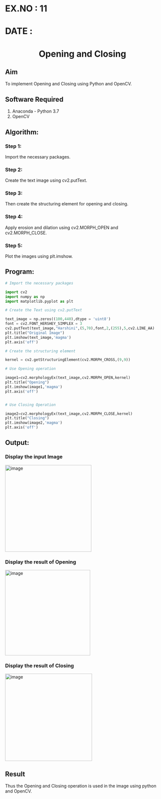 # EX.NO : 11
# DATE :

# <p align="center">Opening and Closing</p>

## Aim
To implement Opening and Closing using Python and OpenCV.

## Software Required
1. Anaconda - Python 3.7
2. OpenCV
## Algorithm:
### Step 1:
Import the necessary packages.

### Step 2:
Create the text image using cv2.putText.

### Step 3:
Then create the structuring element for opening and closing.

### Step 4:
Apply erosion and dilation using cv2.MORPH_OPEN and cv2.MORPH_CLOSE.

### Step 5:
Plot the images using plt.imshow.

## Program:

``` Python
# Import the necessary packages

import cv2
import numpy as np
import matplotlib.pyplot as plt

# Create the Text using cv2.putText

text_image = np.zeros((100,440),dtype = 'uint8')
font = cv2.FONT_HERSHEY_SIMPLEX = 3
cv2.putText(text_image,"Harshini",(5,70),font,2,(255),5,cv2.LINE_AA)
plt.title("Original Image")
plt.imshow(text_image,'magma')
plt.axis('off')

# Create the structuring element

kernel = cv2.getStructuringElement(cv2.MORPH_CROSS,(9,9))

# Use Opening operation

image1=cv2.morphologyEx(text_image,cv2.MORPH_OPEN,kernel)
plt.title("Opening")
plt.imshow(image1,'magma')
plt.axis('off')


# Use Closing Operation

image2=cv2.morphologyEx(text_image,cv2.MORPH_CLOSE,kernel)
plt.title("Closing")
plt.imshow(image2,'magma')
plt.axis('off')

```
## Output:

### Display the input Image
<img width="281" alt="image" src="https://user-images.githubusercontent.com/75235554/170839938-c1e902b9-a476-4087-8ed4-1f6e4e9b2b8b.png">

### Display the result of Opening
<img width="277" alt="image" src="https://user-images.githubusercontent.com/75235554/170839942-39698bd3-e8d9-40eb-9ed5-7d57bb52cca5.png">

### Display the result of Closing
<img width="283" alt="image" src="https://user-images.githubusercontent.com/75235554/170839947-a9bf6141-7b63-4af0-809f-979d6de7b8db.png">

## Result
Thus the Opening and Closing operation is used in the image using python and OpenCV.

